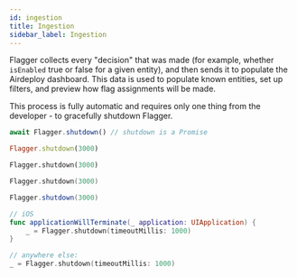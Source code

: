 ```yaml
---
id: ingestion
title: Ingestion
sidebar_label: Ingestion
---
```


Flagger collects every "decision" that was made (for example, whether `isEnabled` true or false for a given entity), and then sends it to populate the Airdeploy dashboard. This data is used to populate known entities, set up filters, and preview how flag assignments will be made.

This process is fully automatic and requires only one thing from the developer - to gracefully shutdown Flagger.

<!--DOCUSAURUS_CODE_TABS-->
<!--Javascript-->

```javascript
await Flagger.shutdown() // shutdown is a Promise
```

<!--Ruby-->

```ruby
Flagger.shutdown(3000)
```

<!--Python-->

```python
Flagger.shutdown(3000)
```

<!--Go-->

```go
Flagger.shutdown(3000)
```

<!--Java-->

```java
Flagger.shutdown(3000)
```

<!--Swift-->

```swift
// iOS
func applicationWillTerminate(_ application: UIApplication) {
    _ = Flagger.shutdown(timeoutMillis: 1000)
}

// anywhere else:
_ = Flagger.shutdown(timeoutMillis: 1000)
```

<!--END_DOCUSAURUS_CODE_TABS-->
